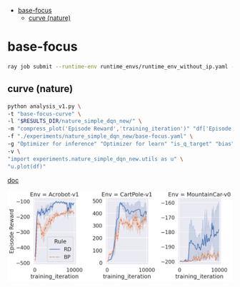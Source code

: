 - [base-focus](#base-focus)
  - [curve (nature)](#curve-nature)

<!-- # base

```bash
ray job submit --runtime-env runtime_envs/runtime_env_without_ip.yaml --address $pssr --  python main.py -c nature_simple_dqn_new/base
```

## mean

```bash
python analysis_v1.py \
-t "base-mean" \
-l "$RESULTS_DIR/nature_simple_dqn_new/" \
-m "df['Episode Reward'].mean()" \
-f "./experiments/nature_simple_dqn_new/base.yaml" \
-g "Optimizer for inference" "Optimizer for learn" "is_q_target" "bias" "Inference rate" "is_norm_obs" "is_norm_rew" "batch_size" "buffer_limit" "gamma" "num_learn_epochs_per_eposide" "interval_update_target_q" "is_detach_target" "MainT" "pc_layer_at" "acf" \
-v \
"df=nature_pre(df)" \
"g=nature_relplot(data=df,x='pc_learning_rate',y='Mean of episode reward',hue='Rule',style='Rule',col='Env',sharey=False).set(xscale='log')" \
"nature_post(g)"
```

[doc](./base-mean.md)

## max

```bash
python analysis_v1.py \
-t "base-max" \
-l "$RESULTS_DIR/nature_simple_dqn_new/" \
-m "df['Episode Reward'].max()" \
-f "./experiments/nature_simple_dqn_new/base.yaml" \
-g "Optimizer for inference" "Optimizer for learn" "is_q_target" "bias" "Inference rate" "is_norm_obs" "is_norm_rew" "batch_size" "buffer_limit" "gamma" "num_learn_epochs_per_eposide" "interval_update_target_q" "is_detach_target" "MainT" "pc_layer_at" "acf" \
-v \
"df=nature_pre(df)" \
"g=nature_relplot(data=df,x='pc_learning_rate',y='Max of episode reward',hue='Rule',style='Rule',col='Env',sharey=False).set(xscale='log')" \
"nature_post(g)"
```

[doc](./base-max.md)

## curve

```bash
python analysis_v1.py \
-t "base-curve" \
-l "$RESULTS_DIR/nature_simple_dqn_new/" \
-m "compress_plot('Episode Reward','training_iteration')" "df['Episode Reward'].mean()" \
-f "./experiments/nature_simple_dqn_new/base.yaml" \
-g "Optimizer for inference" "Optimizer for learn" "is_q_target" "bias" "Inference rate" "is_norm_obs" "is_norm_rew" "batch_size" "buffer_limit" "gamma" "num_learn_epochs_per_eposide" "interval_update_target_q" "is_detach_target" "MainT" "pc_layer_at" "acf" \
-v \
"import experiments.nature_simple_dqn_new.utils as u" \
"u.plot(df)"
```

[doc](./base-curve.md) -->

# base-focus

<!-- 'Optimizer for inference': 'SGD', 'Optimizer for learn': 'SGD', 'is_q_target': False, 'bias': True, 'Inference rate': 0.05, 'is_norm_obs': True, 'is_norm_rew': False, 'batch_size': 60, 'buffer_limit': 50000, 'gamma': 0.98, 'num_learn_epochs_per_eposide': 10, 'interval_update_target_q': 20, 'is_detach_target': True, 'MainT': 32, 'pc_layer_at': 'before_acf', 'acf': 'Sigmoid' -->

```bash
ray job submit --runtime-env runtime_envs/runtime_env_without_ip.yaml --address $pssr --  python main.py -c nature_simple_dqn_new/base-focus
```

<!-- ## mean

```bash
python analysis_v1.py \
-t "base-focus-mean" \
-l "$RESULTS_DIR/nature_simple_dqn_new/" \
-m "df['Episode Reward'].mean()" \
-f "./experiments/nature_simple_dqn_new/base-focus.yaml" \
-g "Optimizer for inference" "Optimizer for learn" "is_q_target" "bias" "Inference rate" "is_norm_obs" "is_norm_rew" "batch_size" "buffer_limit" "gamma" "num_learn_epochs_per_eposide" "interval_update_target_q" "is_detach_target" "MainT" "pc_layer_at" "acf" \
-v \
"df=nature_pre(df)" \
"g=nature_relplot(data=df,x='pc_learning_rate',y='Mean of episode reward',hue='Rule',style='Rule',col='Env',sharey=False).set(xscale='log')" \
"nature_post(g)"
```

[doc](./base-focus-mean.md)

## max

```bash
python analysis_v1.py \
-t "base-focus-max" \
-l "$RESULTS_DIR/nature_simple_dqn_new/" \
-m "df['Episode Reward'].max()" \
-f "./experiments/nature_simple_dqn_new/base-focus.yaml" \
-g "Optimizer for inference" "Optimizer for learn" "is_q_target" "bias" "Inference rate" "is_norm_obs" "is_norm_rew" "batch_size" "buffer_limit" "gamma" "num_learn_epochs_per_eposide" "interval_update_target_q" "is_detach_target" "MainT" "pc_layer_at" "acf" \
-v \
"df=nature_pre(df)" \
"g=nature_relplot(data=df,x='pc_learning_rate',y='Max of episode reward',hue='Rule',style='Rule',col='Env',sharey=False).set(xscale='log')" \
"nature_post(g)"
```

[doc](./base-focus-max.md) -->

## curve (nature)

```bash
python analysis_v1.py \
-t "base-focus-curve" \
-l "$RESULTS_DIR/nature_simple_dqn_new/" \
-m "compress_plot('Episode Reward','training_iteration')" "df['Episode Reward'].mean()" \
-f "./experiments/nature_simple_dqn_new/base-focus.yaml" \
-g "Optimizer for inference" "Optimizer for learn" "is_q_target" "bias" "Inference rate" "is_norm_obs" "is_norm_rew" "batch_size" "buffer_limit" "gamma" "num_learn_epochs_per_eposide" "interval_update_target_q" "is_detach_target" "MainT" "pc_layer_at" "acf" \
-v \
"import experiments.nature_simple_dqn_new.utils as u" \
"u.plot(df)"
```

[doc](./base-focus-curve.md)

![](./base-focus-curve-SGD_SGD_False_True_0_05_True_False_60_50000_0_98_10_20_True_32_before_acf_Sigmoid.png)

<!-- # base-ffocus

'Inference rate': 0.05, 'MainT': 32

```bash
ray job submit --runtime-env runtime_envs/runtime_env_without_ip.yaml --address $pssr --  python main.py -c nature_simple_dqn_new/base-ffocus -m T0
``` -->

<!-- ## mean

```bash
python analysis_v1.py \
-t "base-ffocus-mean" \
-l "$RESULTS_DIR/nature_simple_dqn_new/" \
-m "df['Episode Reward'].mean()" \
-f "./experiments/nature_simple_dqn_new/base-ffocus.yaml" \
-g "Optimizer for inference" "Optimizer for learn" "is_q_target" "bias" "Inference rate" "is_norm_obs" "is_norm_rew" "batch_size" "buffer_limit" "gamma" "num_learn_epochs_per_eposide" "interval_update_target_q" "is_detach_target" "MainT" "pc_layer_at" "acf" \
-v \
"df=nature_pre(df)" \
"g=nature_relplot(data=df,x='pc_learning_rate',y='Mean of episode reward',hue='Rule',style='Rule',col='Env',sharey=False).set(xscale='log')" \
"nature_post(g)"
```

[doc](./base-ffocus-mean.md)

## max

```bash
python analysis_v1.py \
-t "base-ffocus-max" \
-l "$RESULTS_DIR/nature_simple_dqn_new/" \
-m "df['Episode Reward'].max()" \
-f "./experiments/nature_simple_dqn_new/base-ffocus.yaml" \
-g "Optimizer for inference" "Optimizer for learn" "is_q_target" "bias" "Inference rate" "is_norm_obs" "is_norm_rew" "batch_size" "buffer_limit" "gamma" "num_learn_epochs_per_eposide" "interval_update_target_q" "is_detach_target" "MainT" "pc_layer_at" "acf" \
-v \
"df=nature_pre(df)" \
"g=nature_relplot(data=df,x='pc_learning_rate',y='Max of episode reward',hue='Rule',style='Rule',col='Env',sharey=False).set(xscale='log')" \
"nature_post(g)"
```

[doc](./base-ffocus-max.md) -->

<!-- ## curve

```bash
python analysis_v1.py \
-t "base-ffocus-curve" \
-l "$RESULTS_DIR/nature_simple_dqn_new/" \
-m "compress_plot('Episode Reward','training_iteration')" "df['Episode Reward'].mean()" \
-f "./experiments/nature_simple_dqn_new/base-ffocus.yaml" \
-g "Optimizer for inference" "Optimizer for learn" "is_q_target" "bias" "Inference rate" "is_norm_obs" "is_norm_rew" "batch_size" "buffer_limit" "gamma" "num_learn_epochs_per_eposide" "interval_update_target_q" "is_detach_target" "MainT" "pc_layer_at" "acf" \
-v \
"import experiments.nature_simple_dqn_new.utils as u" \
"u.plot(df)"
```

[doc](./base-ffocus-curve.md)

## curve-loss

```bash
python analysis_v1.py \
-t "base-ffocus-curve-loss" \
-l "$RESULTS_DIR/nature_simple_dqn_new/" \
-m "compress_plot('Episode Loss','training_iteration')" "df['Episode Reward'].mean()" \
-f "./experiments/nature_simple_dqn_new/base-ffocus.yaml" \
-g "Optimizer for inference" "Optimizer for learn" "is_q_target" "bias" "Inference rate" "is_norm_obs" "is_norm_rew" "batch_size" "buffer_limit" "gamma" "num_learn_epochs_per_eposide" "interval_update_target_q" "is_detach_target" "MainT" "pc_layer_at" "acf" \
-v \
"import experiments.nature_simple_dqn_new.utils as u" \
"u.plot(df,plot="Loss")"
```

[doc](./base-ffocus-curve-loss.md) -->
